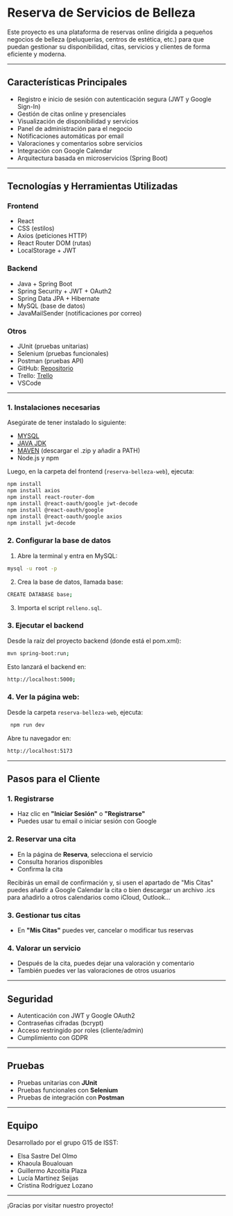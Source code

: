 # **Reserva de Servicios de Belleza**

Este proyecto es una plataforma de reservas online dirigida a pequeños negocios de belleza (peluquerías, centros de estética, etc.) para que puedan gestionar su disponibilidad, citas, servicios y clientes de forma eficiente y moderna.

---

## Características Principales

-  Registro e inicio de sesión con autenticación segura (JWT y Google Sign-In)
-  Gestión de citas online y presenciales
-  Visualización de disponibilidad y servicios
-  Panel de administración para el negocio
-  Notificaciones automáticas por email
-  Valoraciones y comentarios sobre servicios
-  Integración con Google Calendar
-  Arquitectura basada en microservicios (Spring Boot)

---

##  Tecnologías y Herramientas Utilizadas

### Frontend
-  React
-  CSS (estilos)
-  Axios (peticiones HTTP)
-  React Router DOM (rutas)
-  LocalStorage + JWT

### Backend
-  Java + Spring Boot
-  Spring Security + JWT + OAuth2
-  Spring Data JPA + Hibernate
-  MySQL (base de datos)
-  JavaMailSender (notificaciones por correo)

### Otros
-  JUnit (pruebas unitarias)
-  Selenium (pruebas funcionales)
-  Postman (pruebas API)
-  GitHub: [Repositorio](https://github.com/lumarseijas/isst-G15)
-  Trello: [Trello](https://trello.com/b/uJJV9c7g/isst-grupo15-belleza)
-  VSCode

---
### 1. Instalaciones necesarias

Asegúrate de tener instalado lo siguiente:

- [MYSQL](https://dev.mysql.com/downloads/installer/)
- [JAVA JDK](https://adoptium.net/es/)
- [MAVEN](https://maven.apache.org/download.cgi) (descargar el .zip y añadir a PATH)
- Node.js y npm

Luego, en la carpeta del frontend (`reserva-belleza-web`), ejecuta:

```bash
npm install
npm install axios
npm install react-router-dom
npm install @react-oauth/google jwt-decode
npm install @react-oauth/google
npm install @react-oauth/google axios
npm install jwt-decode
```
### 2. Configurar la base de datos
1. Abre la terminal y entra en MySQL: 
```bash
mysql -u root -p
```
2. Crea la base de datos, llamada base:
```bash
CREATE DATABASE base;
```
3. Importa el script `relleno.sql`.
### 3. Ejecutar el backend
Desde la raíz del proyecto backend (donde está el pom.xml):
```bash
mvn spring-boot:run;
```
Esto lanzará el backend en:
```bash
http://localhost:5000;
```
### 4. Ver la página web: 
Desde la carpeta `reserva-belleza-web`, ejecuta:
```bash
 npm run dev
```
Abre tu navegador en:
```bash
http://localhost:5173
```
---

## Pasos para el Cliente

### 1. Registrarse
- Haz clic en **"Iniciar Sesión"** o **"Registrarse"**
- Puedes usar tu email o iniciar sesión con Google

### 2. Reservar una cita
- En la página de **Reserva**, selecciona el servicio
- Consulta horarios disponibles
- Confirma la cita

Recibirás un email de confirmación y, si usen el apartado de "Mis Citas" puedes añadir a Google Calendar la cita o bien descargar un archivo .ics para añadirlo a otros calendarios como iCloud, Outlook...

### 3. Gestionar tus citas
- En **"Mis Citas"** puedes ver, cancelar o modificar tus reservas

### 4. Valorar un servicio
- Después de la cita, puedes dejar una valoración y comentario
- También puedes ver las valoraciones de otros usuarios

---

## Seguridad

-  Autenticación con JWT y Google OAuth2
-  Contraseñas cifradas (bcrypt)
-  Acceso restringido por roles (cliente/admin)
-  Cumplimiento con GDPR

---

##  Pruebas

-  Pruebas unitarias con **JUnit**
-  Pruebas funcionales con **Selenium**
-  Pruebas de integración con **Postman**

---

##  Equipo

Desarrollado por el grupo G15 de ISST:
- Elsa Sastre Del Olmo
- Khaoula Boualouan
- Guillermo Azcoitia Plaza
- Lucía Martínez Seijas
- Cristina Rodríguez Lozano

---

¡Gracias por visitar nuestro proyecto! 


